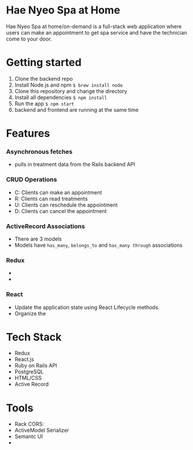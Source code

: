 # Hae Nyeo Spa at Home
Hae Nyeo Spa at home/on-demand is a full-stack web application where users can make an appointment to get spa service and have the technician come to your door.

# Getting started
1. Clone the backend repo
2. Install Node.js and npm
  `$ brew install node`
3. Clone this repository and change the directory
4. Install all dependencies
  `$ npm install`
5. Run the app
  `$ npm start`
6. backend and frontend are running at the same time

# Features
### Asynchronous fetches
* pulls in treatment data from the Rails backend API

### CRUD Operations
* C: Clients can make an appointment
* R: Clients can read treatments
* U: Clients can reschedule the appointment
* D: Clients can cancel the appointment

### ActiveRecord Associations
* There are 3 models 
* Models have `has_many`, `belongs_to` and `has_many through` associations

### Redux
* 
* 

### React
* Update the application state using React Lifecycle methods.
* Organize the 

# Tech Stack
* Redux
* React.js
* Ruby on Rails API
* PostgreSQL
* HTML/CSS
* Active Record

# Tools
* Rack CORS:
* ActiveModel Serializer
* Semantc UI
* 


